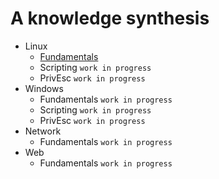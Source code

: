 # A knowledge synthesis
- Linux
    * [Fundamentals](https://github.com/Skalyaeve/doc/blob/main/linux/fundamentals.md)
    * Scripting `work in progress`
    * PrivEsc `work in progress`
- Windows
    * Fundamentals `work in progress`
    * Scripting `work in progress`
    * PrivEsc `work in progress`
- Network
    * Fundamentals `work in progress`
- Web
    * Fundamentals `work in progress`
